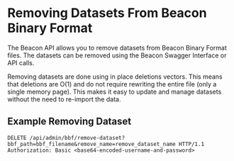 # Removing Datasets From Beacon Binary Format

The Beacon API allows you to remove datasets from Beacon Binary Format files. The datasets can be removed using the Beacon Swagger Interface or API calls.

Removing datasets are done using in place deletions vectors. This means that deletions are O(1) and do not require rewriting the entire file (only a single memory page). This makes it easy to update and manage datasets without the need to re-import the data.

## Example Removing Dataset

```http
DELETE /api/admin/bbf/remove-dataset?bbf_path=bbf_filename&remove_name=remove_dataset_name HTTP/1.1
Authorization: Basic <base64-encoded-username-and-password>
```
